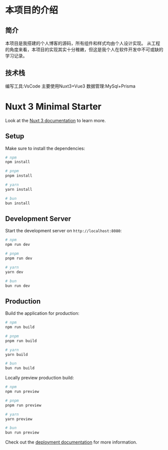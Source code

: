 # 本项目的介绍

## 简介
本项目是我搭建的个人博客的源码，所有组件和样式均由个人设计实现。
从工程的角度来看，本项目的实现其实十分稚嫩，但这是我个人在软件开发中不可或缺的学习记录。

## 技术栈
编写工具:VsCode
主要使用Nuxt3+Vue3
数据管理:MySql+Prisma

# Nuxt 3 Minimal Starter


Look at the [Nuxt 3 documentation](https://nuxt.com/docs/getting-started/introduction) to learn more.

## Setup

Make sure to install the dependencies:

```bash
# npm
npm install

# pnpm
pnpm install

# yarn
yarn install

# bun
bun install
```

## Development Server

Start the development server on `http://localhost:8080`:

```bash
# npm
npm run dev

# pnpm
pnpm run dev

# yarn
yarn dev

# bun
bun run dev
```

## Production

Build the application for production:

```bash
# npm
npm run build

# pnpm
pnpm run build

# yarn
yarn build

# bun
bun run build
```

Locally preview production build:

```bash
# npm
npm run preview

# pnpm
pnpm run preview

# yarn
yarn preview

# bun
bun run preview
```

Check out the [deployment documentation](https://nuxt.com/docs/getting-started/deployment) for more information.
